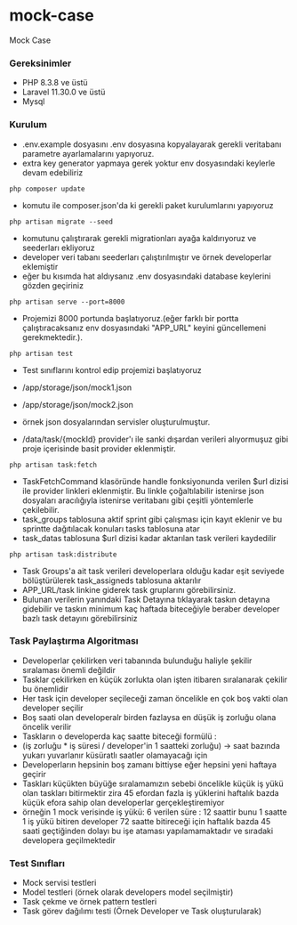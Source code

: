 # mock-case
Mock Case

### Gereksinimler
- PHP 8.3.8 ve üstü
- Laravel 11.30.0 ve üstü
- Mysql

### Kurulum
- .env.example dosyasını .env dosyasına kopyalayarak gerekli veritabanı parametre ayarlamalarını yapıyoruz.
- extra key generator yapmaya gerek yoktur env dosyasındaki keylerle devam edebiliriz
```
php composer update
```
- komutu ile composer.json'da ki gerekli paket kurulumlarını yapıyoruz
```
php artisan migrate --seed
```
- komutunu çalıştırarak gerekli migrationları ayağa kaldırıyoruz ve seederları ekliyoruz
- developer veri tabanı seederları çalıştırılmıştır ve örnek developerlar eklemiştir
- eğer bu kısımda hat aldıysanız .env dosyasındaki database keylerini gözden geçiriniz

```
php artisan serve --port=8000
```
- Projemizi 8000 portunda başlatıyoruz.(eğer farklı bir portta çalıştıracaksanız env dosyasındaki "APP_URL" keyini güncellemeni gerekmektedir.).
```
php artisan test
```
- Test sınıflarını kontrol edip projemizi başlatıyoruz

- /app/storage/json/mock1.json
- /app/storage/json/mock2.json
- örnek json dosyalarından servisler oluşturulmuştur.
- /data/task/{mockId} provider'ı ile sanki dışardan verileri alıyormuşuz gibi proje içerisinde basit provider eklenmiştir.
```
php artisan task:fetch
```
- TaskFetchCommand klasöründe handle fonksiyonunda verilen $url dizisi ile provider linkleri eklenmiştir. Bu linkle çoğaltılabilir istenirse json dosyaları aracılığıyla istenirse veritabanı gibi çeşitli yöntemlerle çekilebilir. 
- task_groups tablosuna aktif sprint gibi çalışması için kayıt eklenir ve bu sprintte dağıtılacak konuları tasks tablosuna atar
- task_datas tablosuna $url dizisi kadar aktarılan task verileri kaydedilir
```
php artisan task:distribute
```
- Task Groups'a ait task verileri developerlara olduğu kadar eşit seviyede bölüştürülerek task_assigneds tablosuna aktarılır
- APP_URL/task linkine giderek task gruplarını görebilirsiniz.
- Bulunan verilerin yanındaki Task Detayına tıklayarak taskın detayına gidebilir ve taskın minimum kaç haftada biteceğiyle beraber developer bazlı task detayını görebilirsiniz
### Task Paylaştırma Algoritması
- Developerlar çekilirken veri tabanında bulunduğu haliyle şekilir sıralaması önemli değildir
- Tasklar çekilirken en küçük zorlukta olan işten itibaren sıralanarak çekilir bu önemlidir
- Her task için developer seçileceği zaman öncelikle en çok boş vakti olan developer seçilir
- Boş saati olan developeralr birden fazlaysa en düşük iş zorluğu olana öncelik verilir
- Taskların o developerda kaç saatte biteceği formülü : 
- (iş zorluğu * iş süresi / developer'in 1 saatteki zorluğu) -> saat bazında yukarı yuvarlanır küsüratlı saatler olamayacağı için
- Developerların hepsinin boş zamanı bittiyse eğer hepsini yeni haftaya geçirir
- Taskları küçükten büyüğe sıralamamızın sebebi öncelikle küçük iş yükü olan taskları bitirmektir zira 45 efordan fazla iş yüklerini haftalık bazda küçük efora sahip olan developerlar gerçekleştiremiyor
- örneğin 1 mock verisinde iş yükü: 6 verilen süre : 12 saattir bunu 1 saatte 1 iş yükü bitiren developer 72 saatte bitireceği için haftalık bazda 45 saati geçtiğinden dolayı bu işe ataması yapılamamaktadır ve sıradaki developera geçilmektedir

### Test Sınıfları
- Mock servisi testleri
- Model testleri (örnek olarak developers model seçilmiştir)
- Task çekme ve örnek pattern testleri
- Task görev dağılımı testi (Örnek Developer ve Task oluşturularak)
